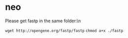 # neo

Please get fastp in the same folder:\n

`wget http://opengene.org/fastp/fastp`
`chmod a+x ./fastp`
